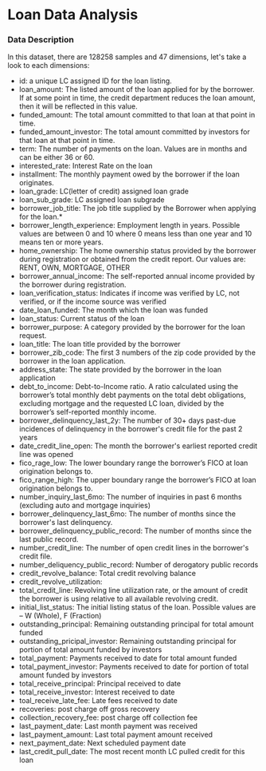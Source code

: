 # Loan Data Analysis
### Data Description
<p>
In this dataset, there are 128258 samples and 47 dimensions, let's take a look to each dimensions:
    <ul>
        <li>id: a unique LC assigned ID for the loan listing.</li>
        <li>loan_amount: The listed amount of the loan applied for by the borrower. If at some point in time, the credit department reduces the loan amount, then it will be reflected in this value.</li>
        <li>funded_amount: The total amount committed to that loan at that point in time.</li>
        <li>funded_amount_investor: The total amount committed by investors for that loan at that point in time.</li>
        <li>term: The number of payments on the loan. Values are in months and can be either 36 or 60.</li>
        <li>interested_rate: Interest Rate on the loan</li>
        <li>installment: The monthly payment owed by the borrower if the loan originates.</li>
        <li>loan_grade: LC(letter of credit) assigned loan grade</li>
        <li>loan_sub_grade: LC assigned loan subgrade</li>
        <li>borrower_job_title: The job title supplied by the Borrower when applying for the loan.*</li>
        <li>borrower_length_experience: Employment length in years. Possible values are between 0 and 10 where 0 means less than one year and 10 means ten or more years. </li>
        <li>home_ownership: The home ownership status provided by the borrower during registration or obtained from the credit report. Our values are: RENT, OWN, MORTGAGE, OTHER</li>
        <li>borrower_annual_income: The self-reported annual income provided by the borrower during registration.</li>
        <li>loan_verification_status: Indicates if income was verified by LC, not verified, or if the income source was verified</li>
        <li>date_loan_funded: The month which the loan was funded</li>
        <li>loan_status: Current status of the loan</li>
        <li>borrower_purpose: A category provided by the borrower for the loan request. </li>
        <li>loan_title: The loan title provided by the borrower</li>
        <li>borrower_zib_code: The first 3 numbers of the zip code provided by the borrower in the loan application.</li>
        <li>address_state: The state provided by the borrower in the loan application</li>
        <li>debt_to_income: Debt-to-Income ratio. A ratio calculated using the borrower’s total monthly debt payments on the total debt obligations, excluding mortgage and the requested LC loan, divided by the borrower’s self-reported monthly income.</li>
        <li>borrower_delinquency_last_2y: The number of 30+ days past-due incidences of delinquency in the borrower's credit file for the past 2 years</li>
        <li>date_credit_line_open: The month the borrower's earliest reported credit line was opened</li>
        <li>fico_rage_low: The lower boundary range the borrower’s FICO at loan origination belongs to.</li>
        <li>fico_range_high: The upper boundary range the borrower’s FICO at loan origination belongs to.</li>
        <li>number_inquiry_last_6mo: The number of inquiries in past 6 months (excluding auto and mortgage inquiries)</li>
        <li>borrower_delinquency_last_6mo: The number of months since the borrower's last delinquency.</li>
        <li>borrower_delinquency_public_record: The number of months since the last public record.</li>
        <li>number_credit_line: The number of open credit lines in the borrower's credit file.</li>
        <li>number_deliquency_public_record: Number of derogatory public records</li>
        <li>credit_revolve_balance: Total credit revolving balance</li>
        <li>credit_revolve_utilization: </li>
        <li>total_credit_line: Revolving line utilization rate, or the amount of credit the borrower is using relative to all available revolving credit.</li>
        <li>initial_list_status: The initial listing status of the loan. Possible values are – W (Whole), F (Fraction)</li>
        <li>outstanding_principal: Remaining outstanding principal for total amount funded</li>
        <li>outstanding_pricipal_investor: Remaining outstanding principal for portion of total amount funded by investors</li>
        <li>total_payment: Payments received to date for total amount funded</li>
        <li>total_payment_investor: Payments received to date for portion of total amount funded by investors</li>
        <li>total_receive_principal: Principal received to date</li>
        <li>total_receive_investor: Interest received to date</li>
        <li>toal_receive_late_fee: Late fees received to date</li>
        <li>recoveries: post charge off gross recovery</li>
        <li>collection_recovery_fee: post charge off collection fee</li>
        <li>last_payment_date: Last month payment was received</li>
        <li>last_payment_amount: Last total payment amount received</li>
        <li>next_payment_date: Next scheduled payment date</li>
        <li>last_credit_pull_date: The most recent month LC pulled credit for this loan</li>
    </ul>
</p>
